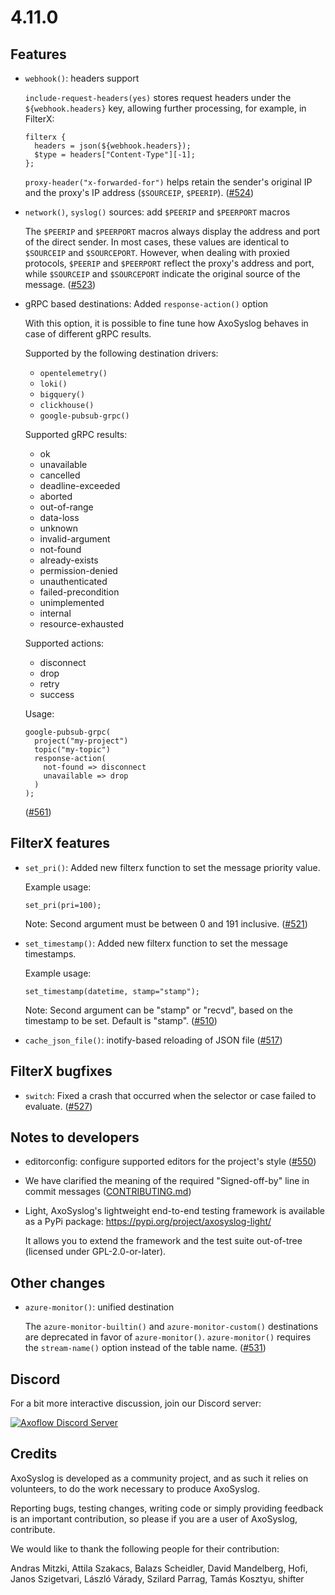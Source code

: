 4.11.0
======

## Features

  * `webhook()`: headers support

    `include-request-headers(yes)` stores request headers under the `${webhook.headers}` key,
    allowing further processing, for example, in FilterX:

    ```
    filterx {
      headers = json(${webhook.headers});
      $type = headers["Content-Type"][-1];
    };
    ```

    `proxy-header("x-forwarded-for")` helps retain the sender's original IP and the proxy's IP address
    (`$SOURCEIP`, `$PEERIP`).
    ([#524](https://github.com/axoflow/axosyslog/pull/524))

  * `network()`, `syslog()` sources: add `$PEERIP` and `$PEERPORT` macros

    The `$PEERIP` and `$PEERPORT` macros always display the address and port of the direct sender.
    In most cases, these values are identical to `$SOURCEIP` and `$SOURCEPORT`.
    However, when dealing with proxied protocols, `$PEERIP` and `$PEERPORT` reflect the proxy's address and port,
    while `$SOURCEIP` and `$SOURCEPORT` indicate the original source of the message.
    ([#523](https://github.com/axoflow/axosyslog/pull/523))

  * gRPC based destinations: Added `response-action()` option

    With this option, it is possible to fine tune how AxoSyslog
    behaves in case of different gRPC results.

    Supported by the following destination drivers:
      * `opentelemetry()`
      * `loki()`
      * `bigquery()`
      * `clickhouse()`
      * `google-pubsub-grpc()`

    Supported gRPC results:
      * ok
      * unavailable
      * cancelled
      * deadline-exceeded
      * aborted
      * out-of-range
      * data-loss
      * unknown
      * invalid-argument
      * not-found
      * already-exists
      * permission-denied
      * unauthenticated
      * failed-precondition
      * unimplemented
      * internal
      * resource-exhausted

    Supported actions:
      * disconnect
      * drop
      * retry
      * success

    Usage:
    ```
    google-pubsub-grpc(
      project("my-project")
      topic("my-topic")
      response-action(
        not-found => disconnect
        unavailable => drop
      )
    );
    ```
    ([#561](https://github.com/axoflow/axosyslog/pull/561))


## FilterX features

  * `set_pri()`: Added new filterx function to set the message priority value.

    Example usage:
    ```
    set_pri(pri=100);
    ```

    Note: Second argument must be between 0 and 191 inclusive.
    ([#521](https://github.com/axoflow/axosyslog/pull/521))

  * `set_timestamp()`: Added new filterx function to set the message timestamps.

    Example usage:
    ```
    set_timestamp(datetime, stamp="stamp");
    ```

    Note: Second argument can be "stamp" or "recvd", based on the timestamp to be set.
    Default is "stamp".
    ([#510](https://github.com/axoflow/axosyslog/pull/510))

  * `cache_json_file()`: inotify-based reloading of JSON file
    ([#517](https://github.com/axoflow/axosyslog/pull/517))

## FilterX bugfixes

  * `switch`: Fixed a crash that occurred when the selector or case failed to evaluate.
    ([#527](https://github.com/axoflow/axosyslog/pull/527))


## Notes to developers

  * editorconfig: configure supported editors for the project's style
    ([#550](https://github.com/axoflow/axosyslog/pull/550))

  * We have clarified the meaning of the required "Signed-off-by" line in commit messages
    ([CONTRIBUTING.md](CONTRIBUTING.md))

  * Light, AxoSyslog's lightweight end-to-end testing framework is available as a PyPi package:
    https://pypi.org/project/axosyslog-light/

    It allows you to extend the framework and the test suite out-of-tree (licensed under GPL-2.0-or-later).


## Other changes

  * `azure-monitor()`: unified destination

    The `azure-monitor-builtin()` and `azure-monitor-custom()` destinations are deprecated in favor of `azure-monitor()`.
    `azure-monitor()` requires the `stream-name()` option instead of the table name.
    ([#531](https://github.com/axoflow/axosyslog/pull/531))

## Discord

For a bit more interactive discussion, join our Discord server:

[![Axoflow Discord Server](https://discordapp.com/api/guilds/1082023686028148877/widget.png?style=banner2)](https://discord.gg/E65kP9aZGm)

## Credits

AxoSyslog is developed as a community project, and as such it relies
on volunteers, to do the work necessary to produce AxoSyslog.

Reporting bugs, testing changes, writing code or simply providing
feedback is an important contribution, so please if you are a user
of AxoSyslog, contribute.

We would like to thank the following people for their contribution:

Andras Mitzki, Attila Szakacs, Balazs Scheidler, David Mandelberg,
Hofi, Janos Szigetvari, László Várady, Szilard Parrag, Tamás Kosztyu,
shifter
